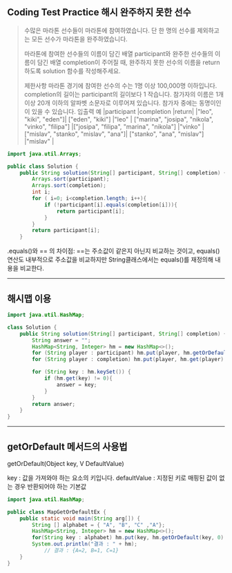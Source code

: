 ## Coding Test Practice 해시 완주하지 못한 선수
>수많은 마라톤 선수들이 마라톤에 참여하였습니다. 단 한 명의 선수를 제외하고는 모든 선수가 마라톤을 완주하였습니다. <br>
>
>마라톤에 참여한 선수들의 이름이 담긴 배열 participant와 완주한 선수들의 이름이 담긴 배열 completion이 주어질 때, 완주하지 못한 선수의 이름을 return 하도록 solution 함수를 작성해주세요. <br>
>
>제한사항
>마라톤 경기에 참여한 선수의 수는 1명 이상 100,000명 이하입니다.
>completion의 길이는 participant의 길이보다 1 작습니다.
>참가자의 이름은 1개 이상 20개 이하의 알파벳 소문자로 이루어져 있습니다.
>참가자 중에는 동명이인이 있을 수 있습니다.
>입출력 예
>|participant	|completion	|return|
>|"leo", "kiki", "eden"]|	["eden", "kiki"]	|"leo" |
>["marina", "josipa", "nikola", "vinko", "filipa"]	|["josipa", "filipa", "marina", "nikola"]	|"vinko" |
>["mislav", "stanko", "mislav", "ana"]|	["stanko", "ana", "mislav"]	|"mislav" |


```java
import java.util.Arrays;

public class Solution {
    public String solution(String[] participant, String[] completion) {
        Arrays.sort(participant);
        Arrays.sort(completion);
        int i;
        for ( i=0; i<completion.length; i++){
            if (!participant[i].equals(completion[i])){
                return participant[i];
            }
        }
        return participant[i];
    }
```

.equals()와 == 의 차이점:
==는 주소값이 같은지 아닌지 비교하는 것이고, equals()연산도 내부적으로 주소값을 비교하지만 String클래스에서는 equals()를 재정의해 내용을 비교한다.


***

## 해시맵 이용

```java
import java.util.HashMap;

class Solution {
    public String solution(String[] participant, String[] completion) {
        String answer = "";
        HashMap<String, Integer> hm = new HashMap<>();
        for (String player : participant) hm.put(player, hm.getOrDefault(player, 0) + 1);
        for (String player : completion) hm.put(player, hm.get(player) - 1);

        for (String key : hm.keySet()) {
            if (hm.get(key) != 0){
                answer = key;
            }
        }
        return answer;
    }
}
```
***

 ## getOrDefault 메서드의 사용법
 getOrDefault(Object key, V DefaultValue)

key : 값을 가져와야 하는 요소의 키입니다.
defaultValue : 지정된 키로 매핑된 값이 없는 경우 반환되어야 하는 기본값
 
```java
import java.util.HashMap;

public class MapGetOrDefaultEx {
	public static void main(String arg[]) {
		String [] alphabet = { "A", "B", "C" ,"A"};
		HashMap<String, Integer> hm = new HashMap<>();
		for(String key : alphabet) hm.put(key, hm.getOrDefault(key, 0) + 1);
		System.out.println("결과 : " + hm);
        	// 결과 : {A=2, B=1, C=1}
	}
}
```
